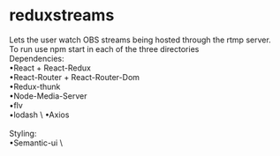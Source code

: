 # reduxstreams
Lets the user watch OBS streams being hosted through the rtmp server.
\
To run use npm start in each of the three directories
\
Dependencies: \
•React + React-Redux \
•React-Router + React-Router-Dom \
•Redux-thunk \
•Node-Media-Server \
•flv \
•lodash \ 
•Axios \
\
Styling:  \
•Semantic-ui \
